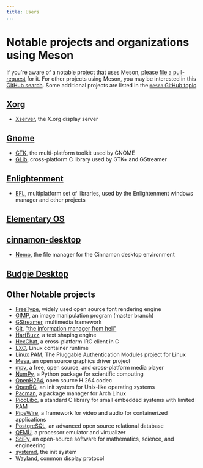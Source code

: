 ```yaml
---
title: Users
...
```


# Notable projects and organizations using Meson

If you're aware of a notable project that uses Meson, please
[file a pull-request](https://github.com/mesonbuild/meson/edit/master/docs/markdown/Users.md)
for it. For other projects using Meson, you may be interested in this
[GitHub search](https://github.com/search?q=path%3A%2F%28%5E%7C%5C%2F%29meson%5C.build%24%2F&type=code).
Some additional projects are listed in the [`meson` GitHub
topic](https://github.com/topics/meson).

## [Xorg](https://www.x.org)

 - [Xserver](https://gitlab.freedesktop.org/xorg/xserver), the X.org display server

## [Gnome](https://www.gnome.org)

 - [GTK](https://gitlab.gnome.org/GNOME/gtk), the multi-platform toolkit used by GNOME
 - [GLib](https://gitlab.gnome.org/GNOME/glib), cross-platform C library used by GTK+ and GStreamer

## [Enlightenment](https://www.enlightenment.org/)

 - [EFL](https://www.enlightenment.org/about-efl), multiplatform set of libraries, used by the Enlightenment windows manager and other projects

## [Elementary OS](https://github.com/elementary/)

## [cinnamon-desktop](https://github.com/linuxmint/cinnamon-desktop)

 - [Nemo](https://github.com/linuxmint/nemo), the file manager for the Cinnamon desktop environment

## [Budgie Desktop](https://github.com/budgie-desktop/budgie-desktop)

## Other Notable projects

 - [FreeType](https://freetype.org/), widely used open source font rendering engine
 - [GIMP](https://gitlab.gnome.org/GNOME/gimp), an image manipulation program (master branch)
 - [GStreamer](https://gitlab.freedesktop.org/gstreamer/gstreamer), multimedia framework
 - [Git](https://git-scm.com/), ["the information manager from hell"](https://github.com/git/git/commit/e83c5163316f89bfbde7d9ab23ca2e25604af290)
 - [HarfBuzz](https://github.com/harfbuzz/harfbuzz), a text shaping engine
 - [HexChat](https://github.com/hexchat/hexchat), a cross-platform IRC client in C
 - [LXC](https://github.com/lxc/lxc), Linux container runtime
 - [Linux PAM](https://github.com/linux-pam/linux-pam), The Pluggable Authentication Modules project for Linux
 - [Mesa](https://mesa3d.org/), an open source graphics driver project
 - [mpv](https://github.com/mpv-player/mpv), a free, open source, and cross-platform media player
 - [NumPy](https://numpy.org/), a Python package for scientific computing
 - [OpenH264](https://github.com/cisco/openh264), open source H.264 codec
 - [OpenRC](https://github.com/OpenRC/openrc), an init system for Unix-like operating systems
 - [Pacman](https://gitlab.archlinux.org/pacman/pacman.git), a package manager for Arch Linux
 - [PicoLibc](https://github.com/keith-packard/picolibc), a standard C library for small embedded systems with limited RAM
 - [PipeWire](https://github.com/PipeWire/pipewire), a framework for video and audio for containerized applications
 - [PostgreSQL](https://www.postgresql.org/), an advanced open source relational database
 - [QEMU](https://qemu.org), a processor emulator and virtualizer
 - [SciPy](https://scipy.org/), an open-source software for mathematics, science, and engineering
 - [systemd](https://github.com/systemd/systemd), the init system
 - [Wayland](https://gitlab.freedesktop.org/wayland/wayland), common display protocol
